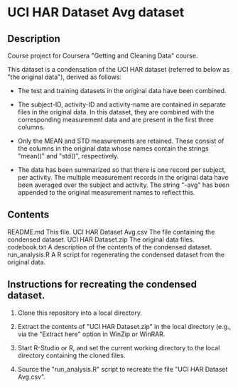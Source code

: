 # UCI HAR Dataset Avg dataset

## Description

Course project for Coursera "Getting and Cleaning Data" course.

This dataset is a condensation of the UCI HAR dataset (referred to below
as "the original data"), derived as follows:

- The test and training datasets in the original data have been combined.

- The subject-ID, activity-ID and activity-name are contained in separate
files in the original data.  In this dataset, they are combined with the
corresponding measurement data and are present in the first three columns.

- Only the MEAN and STD measurements are retained.  These consist of the
columns in the original data whose names contain the strings "mean()" and
"std()", respectively.

- The data has been summarized so that there is one record per subject, per
activity.  The multiple measurement records in the original data have been
averaged over the subject and activity.  The string "-avg" has been appended
to the original measurement names to reflect this.

## Contents

README.md                   This file.
UCI HAR Dataset Avg.csv     The file containing the condensed dataset.
UCI HAR Dataset.zip         The original data files.
codebook.txt                A description of the contents of the condensed dataset.
run_analysis.R              A R script for regenerating the condensed dataset from the original data.

## Instructions for recreating the condensed dataset.

1. Clone this repository into a local directory.

2. Extract the contents of "UCI HAR Dataset.zip" in the local directory (e.g., via the "Extract here" option in WinZip or WinRAR.

3. Start R-Studio or R, and set the current working directory to the local directory containing the cloned files.

4. Source the "run_analysis.R" script to recreate the file "UCI HAR Dataset Avg.csv".
